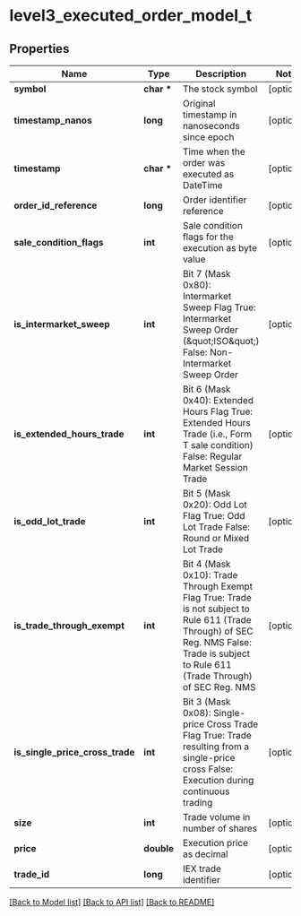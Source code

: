 # level3_executed_order_model_t

## Properties
Name | Type | Description | Notes
------------ | ------------- | ------------- | -------------
**symbol** | **char \*** | The stock symbol | [optional] 
**timestamp_nanos** | **long** | Original timestamp in nanoseconds since epoch | [optional] 
**timestamp** | **char \*** | Time when the order was executed as DateTime | [optional] 
**order_id_reference** | **long** | Order identifier reference | [optional] 
**sale_condition_flags** | **int** | Sale condition flags for the execution as byte value | [optional] 
**is_intermarket_sweep** | **int** | Bit 7 (Mask 0x80): Intermarket Sweep Flag  True: Intermarket Sweep Order (\&quot;ISO\&quot;)  False: Non-Intermarket Sweep Order | [optional] 
**is_extended_hours_trade** | **int** | Bit 6 (Mask 0x40): Extended Hours Flag  True: Extended Hours Trade (i.e., Form T sale condition)  False: Regular Market Session Trade | [optional] 
**is_odd_lot_trade** | **int** | Bit 5 (Mask 0x20): Odd Lot Flag  True: Odd Lot Trade  False: Round or Mixed Lot Trade | [optional] 
**is_trade_through_exempt** | **int** | Bit 4 (Mask 0x10): Trade Through Exempt Flag  True: Trade is not subject to Rule 611 (Trade Through) of SEC Reg. NMS  False: Trade is subject to Rule 611 (Trade Through) of SEC Reg. NMS | [optional] 
**is_single_price_cross_trade** | **int** | Bit 3 (Mask 0x08): Single-price Cross Trade Flag  True: Trade resulting from a single-price cross  False: Execution during continuous trading | [optional] 
**size** | **int** | Trade volume in number of shares | [optional] 
**price** | **double** | Execution price as decimal | [optional] 
**trade_id** | **long** | IEX trade identifier | [optional] 

[[Back to Model list]](../README.md#documentation-for-models) [[Back to API list]](../README.md#documentation-for-api-endpoints) [[Back to README]](../README.md)


